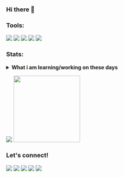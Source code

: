 ### Hi there 👋

### Tools:
<p>
    <img src="https://img.shields.io/badge/OS-MacOS-blue?&logo=apple" />
    <img src="https://img.shields.io/badge/Code-Swift-blue?&logo=swift" />
    <img src="https://img.shields.io/badge/IDE-Xcode-blue?&logo=xcode" />
    <img src="https://img.shields.io/badge/Text%20Editor-Visual%20Studio%20Code-blue?&logo=visual%20studio%20code&logoColor=blue" />
    <img src="https://gpvc.arturio.dev/Ridhofarr24" />
</p>

### Stats:
<details>
 <summary><strong>What i am learning/working on these days</strong></summary>
    - 🔭 I’m currently working on Follow a Lecture </br>
    - 🌱 I’m currently learning Flutter and UIKit </br>
    - 👯 I’m looking to collaborate on Automation Project, Mobile Apps. </br>
    - 🤔 I’m looking for help with master of programming. hehe </br>
    - 💬 Ask me about anything.</br>
    - 📫 How to reach me: <a href="exvoralamia@gmail.com">Email me!</a>  </br>
    - 😄 Pronouns: He/Him </br>
    - ⚡ Fun fact: ... </br>
</details>
<p>
    <img src="https://github-readme-stats.vercel.app/api?username=Ridhofarr24&hide=contribs,prs&show_icons=true&hide_border=true&title_color=000" />
    <img src="https://github-readme-stats.vercel.app/api/top-langs/?username=Ridhofarr24&layout=compact" height=180 />
</p>

### Let's connect!
<p>
    <a href="https://Ridhofarr24.id" target="blank"><img src="https://img.shields.io/badge/Website-https://Ridhofarr24.com-green?" /></a>
    <a href="https://linkedin.Ridhofarr24.com" target="blank"><img src="https://img.shields.io/badge/Ridhofarr24-30302f?style=flat&logo=linkedin" /></a>
    <a href="https://medium.com/@Ridhofarr24" target="blank"><img src="https://img.shields.io/badge/Ridhofarr24-30302f?style=flat&logo=medium" /></a>
    <a href="https://tw.Ridhofarr24.com" target="blank"><img src="https://img.shields.io/badge/@Ridhofarr24_-30302f?style=flat&logo=twitter" /></a>
    <a href="https://www.paypal.me/gewdfe" target="blank"><img src="https://ionicabizau.github.io/badges/paypal.svg" /></a>
</p>
<!--
**Ridhofarr24/Ridhofarr24** is a ✨ _special_ ✨ repository because its `README.md` (this file) appears on your GitHub profile.

Here are some ideas to get you started:

- 🔭 I’m currently working on ...
- 🌱 I’m currently learning ...
- 👯 I’m looking to collaborate on ...
- 🤔 I’m looking for help with ...
- 💬 Ask me about ...
- 📫 How to reach me: ...
- 😄 Pronouns: ...
- ⚡ Fun fact: ...
-->

